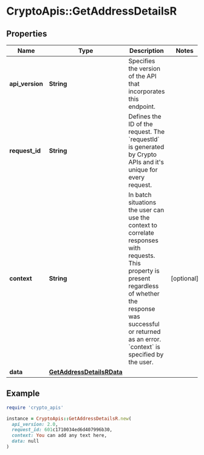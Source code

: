 # CryptoApis::GetAddressDetailsR

## Properties

| Name | Type | Description | Notes |
| ---- | ---- | ----------- | ----- |
| **api_version** | **String** | Specifies the version of the API that incorporates this endpoint. |  |
| **request_id** | **String** | Defines the ID of the request. The &#x60;requestId&#x60; is generated by Crypto APIs and it&#39;s unique for every request. |  |
| **context** | **String** | In batch situations the user can use the context to correlate responses with requests. This property is present regardless of whether the response was successful or returned as an error. &#x60;context&#x60; is specified by the user. | [optional] |
| **data** | [**GetAddressDetailsRData**](GetAddressDetailsRData.md) |  |  |

## Example

```ruby
require 'crypto_apis'

instance = CryptoApis::GetAddressDetailsR.new(
  api_version: 2.0,
  request_id: 601c1710034ed6d407996b30,
  context: You can add any text here,
  data: null
)
```

